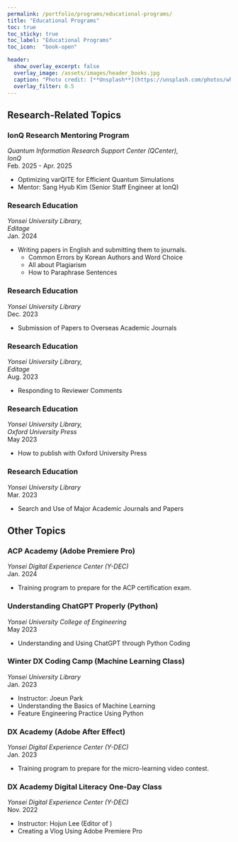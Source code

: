```yaml
---
permalink: /portfolio/programs/educational-programs/
title: "Educational Programs"
toc: true
toc_sticky: true
toc_label: "Educational Programs"
toc_icon:  "book-open"

header:
  show_overlay_excerpt: false
  overlay_image: /assets/images/header_books.jpg
  caption: "Photo credit: [**Unsplash**](https://unsplash.com/photos/white-book-on-brown-wooden-table-S3nUOqDmUvc)"
  overlay_filter: 0.5
---
```



## Research-Related Topics

### IonQ Research Mentoring Program

*Quantum Information Research Support Center (QCenter),<br>IonQ*
<br>Feb. 2025 - Apr. 2025

- Optimizing varQITE for Efficient Quantum Simulations <a href="https://doi.org/10.48550/arXiv.2404.16135" target="_blank"><i class="fa fa-book" title="Reference"></i></a>
- Mentor: Sang Hyub Kim (Senior Staff Engineer at IonQ)

### Research Education

*Yonsei University Library,<br>Editage*
<br>Jan. 2024

- Writing papers in English and submitting them to journals.
    - Common Errors by Korean Authors and Word Choice
    - All about Plagiarism
    - How to Paraphrase Sentences

### Research Education

*Yonsei University Library*
<br>Dec. 2023

- Submission of Papers to Overseas Academic Journals

### Research Education

*Yonsei University Library,<br>Editage*
<br>Aug. 2023

- Responding to Reviewer Comments

### Research Education

*Yonsei University Library,<br>Oxford University Press*
<br>May 2023

- How to publish with Oxford University Press

### Research Education

*Yonsei University Library*
<br>Mar. 2023

- Search and Use of Major Academic Journals and Papers



## Other Topics

### ACP Academy (Adobe Premiere Pro)

*Yonsei Digital Experience Center (Y-DEC)*
<br>Jan. 2024

- Training program to prepare for the ACP certification exam. <a href="/portfolio/certifications/#adobe-certified-professional-acp-in-digital-video-using-adobe-premiere-pro-"><i class="fa fa-hashtag" title="Certification"></i></a>

### Understanding ChatGPT Properly (Python)

*Yonsei University College of Engineering*
<br>May 2023

- Understanding and Using ChatGPT through Python Coding

### Winter DX Coding Camp (Machine Learning Class)

*Yonsei University Library*
<br>Jan. 2023

- Instructor: Joeun Park <a href="https://www.youtube.com/@todaycode" target="_blank"><i class="fab fa-youtube" title="YouTube"></i></a>
- Understanding the Basics of Machine Learning
- Feature Engineering Practice Using Python

### DX Academy (Adobe After Effect)

*Yonsei Digital Experience Center (Y-DEC)*
<br>Jan. 2023

- Training program to prepare for the micro-learning video contest. <a href="/portfolio/awards/#micro-learning-video-contest"><i class="fa fa-hashtag" title="Award"></i></a>

### DX Academy Digital Literacy One-Day Class

*Yonsei Digital Experience Center (Y-DEC)*
<br>Nov. 2022

- Instructor: Hojun Lee (Editor of <a href="https://www.youtube.com/@GYMJONGKOOK" target="_blank"><i class="fab fa-youtube" title="YouTube"></i></a>)
- Creating a Vlog Using Adobe Premiere Pro